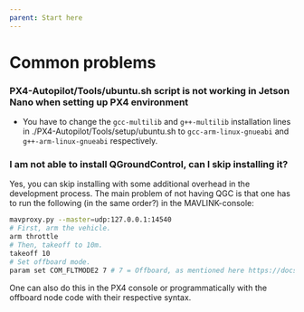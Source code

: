 ```yaml
---
parent: Start here
---
```


# Common problems

### PX4-Autopilot/Tools/ubuntu.sh script is not working in Jetson Nano when setting up PX4 environment
- You have to change the ```gcc-multilib``` and ```g++-multilib``` installation lines in ./PX4-Autopilot/Tools/setup/ubuntu.sh to ```gcc-arm-linux-gnueabi``` and ```g++-arm-linux-gnueabi``` respectively.

### I am not able to install QGroundControl, can I skip installing it?
Yes, you can skip installing with some additional overhead in the development process. The main problem of not having QGC is 
that one has to run the following (in the same order?) in the MAVLINK-console: 
```bash
mavproxy.py --master=udp:127.0.0.1:14540
# First, arm the vehicle.
arm throttle
# Then, takeoff to 10m.
takeoff 10
# Set offboard mode.
param set COM_FLTMODE2 7 # 7 = Offboard, as mentioned here https://docs.px4.io/main/en/advanced_config/parameter_reference.html#commander
```
One can also do this in the PX4 console or programmatically with the offboard node code with their respective syntax.